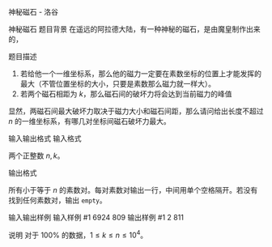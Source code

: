 



神秘磁石 - 洛谷














神秘磁石
题目背景
在遥远的阿拉德大陆，有一种神秘的磁石，是由魔皇制作出来的，

题目描述
1. 若给他一个一维坐标系，那么他的磁力一定要在素数坐标的位置上才能发挥的最大（不管位置坐标的大小，只要是素数那么磁力就一样大）。
2. 若两个磁石相距为 $k$，那么磁石间的破坏力将会达到当前磁力的峰值

显然，两磁石间最大破坏力取决于磁力大小和磁石间距，那么请问给出长度不超过 $n$ 的一维坐标系，有哪几对坐标间磁石破坏力最大。

输入输出格式
输入格式

两个正整数 $n,k$。

输出格式

所有小于等于 $n$ 的素数对。每对素数对输出一行，中间用单个空格隔开。若没有找到任何素数对，输出 `empty`。

输入输出样例
输入样例 #1
6924 809
输出样例 #1
2 811

说明
对于 $100\%$ 的数据，$1\leq k\leq n\leq 10^4$。






